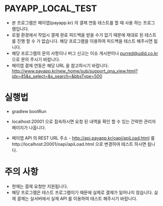 # PAYAPP_LOCAL_TEST
- 본 프로그램은 페이앱(payapp.kr) 의 결제 연동 테스트를 할 때 사용 하는 프로그램입니다.
- 로컬 환경에서 작업시 결제 완료 피드백을 받을 수가 없기 때문에 제대로 된 테스트를 진행 할 수 가 없습니다. 해당 프로그램을 이용하여 피드백을 테스트 해주시면 됩니다.
- 해당 프로그램의 문의 사항이나 버그 신고는 이슈 게시판이나 purred@udid.co.kr 으로 문의 주시기 바랍니다.
- 페이앱 결제 연동은 해당 URL 을 참고하시기 바랍니다. http://www.payapp.kr/new_home/sub/support_qna_view.html?idx=45&s_select=&s_search=&bbsType=500


# 실행법
- gradlew bootRun

- localhost:20001 으로 접속하시면 요청 된 내역을 확인 할 수 있는 간략한 관리자 페이지가 나옵니다.
- 페이앱 API 의 REST URL 주소 - http://api.payapp.kr/oapi/apiLoad.html 를 http://localhost:20001/oapi/apiLoad.html 으로 변경하여 테스트 하시면 됩니다.
  
# 주의 사항
- 현재는 결제 요청만 지원됩니다.
- 해당 프로그램은 테스트 프로그램이기 때문에 실제로 결제가 일어나지 않습니다. 실제 결제는 실서버에서 실제 API 를 이용하여 테스트 해주시기 바랍니다.